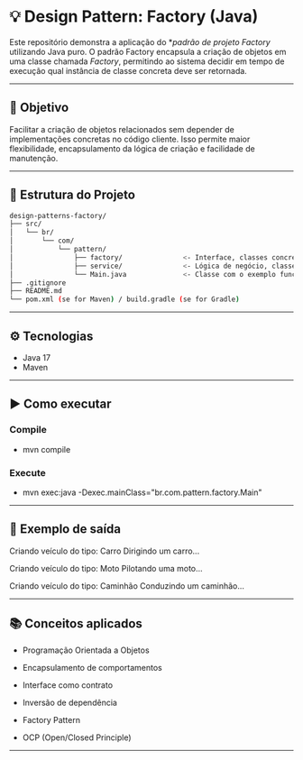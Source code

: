 # 💡 Design Pattern: Factory (Java)

Este repositório demonstra a aplicação do **padrão de projeto Factory* utilizando Java puro.
O padrão Factory encapsula a criação de objetos em uma classe chamada *Factory*, permitindo ao sistema decidir em tempo de execução qual instância de classe concreta deve ser retornada.

---

## 🎯 Objetivo

Facilitar a criação de objetos relacionados sem depender de implementações concretas no código cliente. Isso permite maior flexibilidade, encapsulamento da lógica de criação e facilidade de manutenção.

---
## 📁 Estrutura do Projeto

```bash
design-patterns-factory/
├── src/
│   └── br/
│       └── com/
│           └── pattern/
│               ├── factory/               <- Interface, classes concretas e fábrica
│               ├── service/               <- Lógica de negócio, classes que usam a factory
│               └── Main.java              <- Classe com o exemplo funcional
├── .gitignore
├── README.md
└── pom.xml (se for Maven) / build.gradle (se for Gradle)
```

---

## ⚙️ Tecnologias

- Java 17
- Maven

---

## ▶️ Como executar
### Compile
- mvn compile

### Execute
- mvn exec:java -Dexec.mainClass="br.com.pattern.factory.Main"

---

## 🧪 Exemplo de saída
Criando veículo do tipo: Carro
Dirigindo um carro...

Criando veículo do tipo: Moto
Pilotando uma moto...

Criando veículo do tipo: Caminhão
Conduzindo um caminhão...

---

## 📚 Conceitos aplicados

- Programação Orientada a Objetos

- Encapsulamento de comportamentos

- Interface como contrato

- Inversão de dependência

- Factory Pattern

- OCP (Open/Closed Principle)

---







